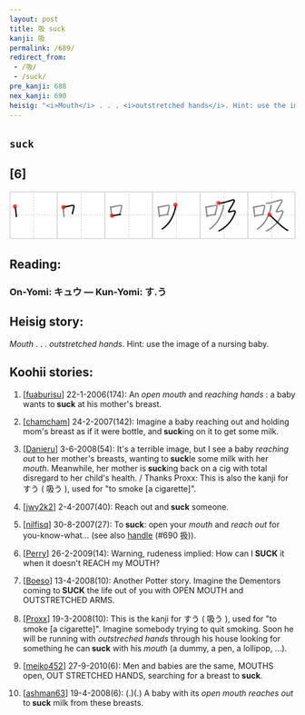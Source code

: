 ```yaml
---
layout: post
title: 吸 suck
kanji: 吸
permalink: /689/
redirect_from:
 - /吸/
 - /suck/
pre_kanji: 688
nex_kanji: 690
heisig: "<i>Mouth</i> . . . <i>outstretched hands</i>. Hint: use the image of a nursing baby."
---
```


## `suck`

## [6]

<div class="stroke"><img src="../images/E590B8.png" /></div>

## Reading:

### On-Yomi: キュウ &mdash; Kun-Yomi: す.う

## Heisig story:

<i>Mouth</i> . . . <i>outstretched hands</i>. Hint: use the image of a nursing baby.

## Koohii stories:

1) [<a href="http://kanji.koohii.com/profile/fuaburisu">fuaburisu</a>] 22-1-2006(174): An <em>open mouth</em> and <em>reaching hands</em> : a baby wants to<strong> suck</strong> at his mother&#039;s breast.

2) [<a href="http://kanji.koohii.com/profile/chamcham">chamcham</a>] 24-2-2007(142): Imagine a baby reaching out and holding mom&#039;s breast as if it were bottle, and<strong> suck</strong>ing on it to get some milk.

3) [<a href="http://kanji.koohii.com/profile/Danieru">Danieru</a>] 3-6-2008(54): It&#039;s a terrible image, but I see a baby <em>reaching out</em> to her mother&#039;s breasts, wanting to<strong> suck</strong>le some milk with her <em>mouth</em>. Meanwhile, her mother is<strong> suck</strong>ing back on a cig with total disregard to her child&#039;s health. / Thanks Proxx: This is also the kanji for すう ( 吸う ), used for &quot;to smoke [a cigarette]&quot;.

4) [<a href="http://kanji.koohii.com/profile/jwy2k2">jwy2k2</a>] 2-4-2007(40): Reach out and<strong> suck</strong> someone.

5) [<a href="http://kanji.koohii.com/profile/nilfisq">nilfisq</a>] 30-8-2007(27): To<strong> suck</strong>: open your <em>mouth</em> and <em>reach out</em> for you-know-what... (see also <a href="../690">handle</a> (#690 扱)).

6) [<a href="http://kanji.koohii.com/profile/Perry">Perry</a>] 26-2-2009(14): Warning, rudeness implied: How can I<strong> SUCK</strong> it when it doesn&#039;t REACH my MOUTH?

7) [<a href="http://kanji.koohii.com/profile/Boeso">Boeso</a>] 13-4-2008(10): Another Potter story. Imagine the Dementors coming to<strong> SUCK</strong> the life out of you with OPEN MOUTH and OUTSTRETCHED ARMS.

8) [<a href="http://kanji.koohii.com/profile/Proxx">Proxx</a>] 19-3-2008(10): This is the kanji for すう ( 吸う ), used for &quot;to smoke [a cigarette]&quot;. Imagine somebody trying to quit smoking. Soon he will be running with <em>outstreched hands</em> through his house looking for something he can<strong> suck</strong> with his <em>mouth</em> (a dummy, a pen, a lollipop, ...).

9) [<a href="http://kanji.koohii.com/profile/meiko452">meiko452</a>] 27-9-2010(6): Men and babies are the same, MOUTHS open, OUT STRETCHED HANDS, searching for a breast to<strong> suck</strong>.

10) [<a href="http://kanji.koohii.com/profile/ashman63">ashman63</a>] 19-4-2008(6): (.)(.) A baby with its <em>open mouth</em> <em>reaches out</em> to<strong> suck</strong> milk from these breasts.
